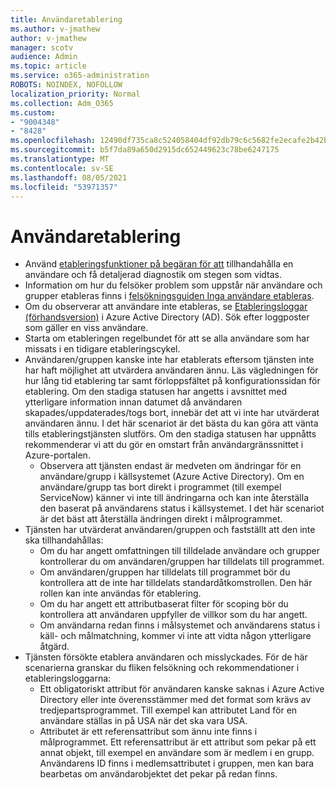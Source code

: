```yaml
---
title: Användaretablering
ms.author: v-jmathew
author: v-jmathew
manager: scotv
audience: Admin
ms.topic: article
ms.service: o365-administration
ROBOTS: NOINDEX, NOFOLLOW
localization_priority: Normal
ms.collection: Adm_O365
ms.custom:
- "9004348"
- "8428"
ms.openlocfilehash: 12490df735ca8c524058404df92db79c6c5682fe2ecafe2b42baed70fa3ab142
ms.sourcegitcommit: b5f7da89a650d2915dc652449623c78be6247175
ms.translationtype: MT
ms.contentlocale: sv-SE
ms.lasthandoff: 08/05/2021
ms.locfileid: "53971357"
---
```

# <a name="user-provisioning"></a>Användaretablering

- Använd [etableringsfunktioner på begäran för att](https://docs.microsoft.com/azure/active-directory/app-provisioning/provision-on-demand) tillhandahålla en användare och få detaljerad diagnostik om stegen som vidtas.
- Information om hur du felsöker problem som uppstår när användare och grupper etableras finns i [felsökningsguiden Inga användare etableras](https://docs.microsoft.com/azure/active-directory/app-provisioning/application-provisioning-config-problem-no-users-provisioned).
- Om du observerar att användare inte etableras, se [Etableringsloggar (förhandsversion)](https://docs.microsoft.com/azure/active-directory/reports-monitoring/concept-provisioning-logs) i Azure Active Directory (AD). Sök efter loggposter som gäller en viss användare.
- Starta om etableringen regelbundet för att se alla användare som har missats i en tidigare etableringscykel.
- Användaren/gruppen kanske inte har etablerats eftersom tjänsten inte har haft möjlighet att utvärdera användaren ännu. Läs vägledningen för hur lång tid etablering tar samt förloppsfältet på konfigurationssidan för etablering. Om den stadiga statusen har angetts i avsnittet med ytterligare information innan datumet då användaren skapades/uppdaterades/togs bort, innebär det att vi inte har utvärderat användaren ännu. I det här scenariot är det bästa du kan göra att vänta tills etableringstjänsten slutförs. Om den stadiga statusen har uppnåtts rekommenderar vi att du gör en omstart från användargränssnittet i Azure-portalen.
  - Observera att tjänsten endast är medveten om ändringar för en användare/grupp i källsystemet (Azure Active Directory). Om en användare/grupp tas bort direkt i programmet (till exempel ServiceNow) känner vi inte till ändringarna och kan inte återställa den baserat på användarens status i källsystemet. I det här scenariot är det bäst att återställa ändringen direkt i målprogrammet.
- Tjänsten har utvärderat användaren/gruppen och fastställt att den inte ska tillhandahållas:
  - Om du har angett omfattningen till tilldelade användare och grupper kontrollerar du om användaren/gruppen har tilldelats till programmet.
  - Om användaren/gruppen har tilldelats till programmet bör du kontrollera att de inte har tilldelats standardåtkomstrollen. Den här rollen kan inte användas för etablering.
  - Om du har angett ett attributbaserat filter för scoping bör du kontrollera att användaren uppfyller de villkor som du har angett.
  - Om användarna redan finns i målsystemet och användarens status i käll- och målmatchning, kommer vi inte att vidta någon ytterligare åtgärd.
- Tjänsten försökte etablera användaren och misslyckades. För de här scenarierna granskar du fliken felsökning och rekommendationer i etableringsloggarna:
  - Ett obligatoriskt attribut för användaren kanske saknas i Azure Active Directory eller inte överensstämmer med det format som krävs av tredjepartsprogrammet. Till exempel kan attributet Land för en användare ställas in på USA när det ska vara USA.
  - Attributet är ett referensattribut som ännu inte finns i målprogrammet. Ett referensattribut är ett attribut som pekar på ett annat objekt, till exempel en användare som är medlem i en grupp. Användarens ID finns i medlemsattributet i gruppen, men kan bara bearbetas om användarobjektet det pekar på redan finns.
